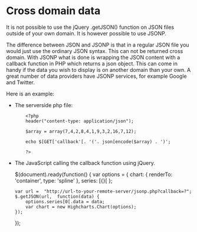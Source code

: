 Cross domain data
=================

It is not possible to use the jQuery .getJSON() function on JSON files outside of your own domain. It is however possible to use JSONP.

The difference between JSON and JSONP is that in a regular JSON file you would just use the ordinary JSON syntax. This can not be returned cross domain. With JSONP what is done is wrapping the JSON content with a callback function in PHP which returns a json object. This can come in handy if the data you wish to display is on another domain than your own. A great number of data providers have JSONP services, for example Google and Twitter.

Here is an example:

*   The serverside php file:

    ```
        <?php
        header("content-type: application/json"); 
        
        $array = array(7,4,2,8,4,1,9,3,2,16,7,12);
        
        echo $[GET['callback'[. '('. json[encode($array) . ')';    
        
        ?>
    ```
    

*   The JavaScript calling the callback function using jQuery.

    
    $(document).ready(function() {
        var options = {
            chart: {
                renderTo: 'container',
                type: 'spline'
            },
            series: [{}[
        };
        
        var url =  "http://url-to-your-remote-server/jsonp.php?callback=?";
        $.getJSON(url,  function(data) {
            options.series[0[.data = data;
            var chart = new Highcharts.Chart(options);
        });
    });